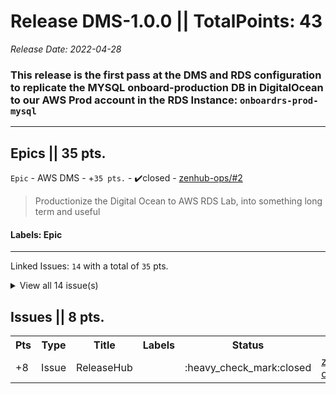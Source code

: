 # Release DMS-1.0.0 || TotalPoints: 43
_Release Date: 2022-04-28_
### This release is the first pass at the DMS and RDS configuration to replicate the MYSQL onboard-production DB in DigitalOcean to our AWS Prod account in the RDS Instance: `onboardrs-prod-mysql`
---
## Epics || 35 pts.
 `Epic` - AWS DMS - +`35 pts.` - :heavy_check_mark:closed - [zenhub-ops/#2](https://github.com/OnboardRS/zenhub-ops/issues/2)
 > Productionize the Digital Ocean to AWS RDS Lab, into something long term and useful

#### Labels: Epic 
---
Linked Issues: `14` with a total of `35` pts.
<details><summary>View all 14 issue(s)</summary>
<p>
<table>
<tr><th>Pts</th><th>Type</th><th>Title</th><th>Labels</th><th>Status</th><th>Link</th></tr>
<tr><td>+3</td><td>Issue</td><td>DMS Replication Instance</td><td></td><td>:heavy_check_mark:closed</td><td><a href="https://github.com/OnboardRS/pulumi-aws-dms-mysql/issues/1">pulumi-aws-dms-mysql/#1</a></td> </tr>
<tr><td>+3</td><td>Issue</td><td>Fix Pulumi Publish action to include Secrets Provider</td><td>bug </td><td>:heavy_check_mark:closed</td><td><a href="https://github.com/OnboardRS/zenhub-ops/issues/1">zenhub-ops/#1</a></td> </tr>
<tr><td>+1</td><td>Issue</td><td>DMS Subnet Group</td><td></td><td>:heavy_check_mark:closed</td><td><a href="https://github.com/OnboardRS/pulumi-aws-dms-mysql/issues/2">pulumi-aws-dms-mysql/#2</a></td> </tr>
<tr><td>+1</td><td>Issue</td><td>MYSQL Security Group</td><td></td><td>:heavy_check_mark:closed</td><td><a href="https://github.com/OnboardRS/pulumi-aws-dms-mysql/issues/3">pulumi-aws-dms-mysql/#3</a></td> </tr>
<tr><td>+1</td><td>Issue</td><td>RDS SubnetGroup</td><td></td><td>:heavy_check_mark:closed</td><td><a href="https://github.com/OnboardRS/pulumi-aws-dms-mysql/issues/4">pulumi-aws-dms-mysql/#4</a></td> </tr>
<tr><td>+2</td><td>Issue</td><td>RDS Parameter Group</td><td></td><td>:heavy_check_mark:closed</td><td><a href="https://github.com/OnboardRS/pulumi-aws-dms-mysql/issues/5">pulumi-aws-dms-mysql/#5</a></td> </tr>
<tr><td>+3</td><td>Issue</td><td>RDS MySQL</td><td></td><td>:heavy_check_mark:closed</td><td><a href="https://github.com/OnboardRS/pulumi-aws-dms-mysql/issues/6">pulumi-aws-dms-mysql/#6</a></td> </tr>
<tr><td>+3</td><td>Issue</td><td>AWS Secrets</td><td></td><td>:heavy_check_mark:closed</td><td><a href="https://github.com/OnboardRS/pulumi-aws-dms-mysql/issues/7">pulumi-aws-dms-mysql/#7</a></td> </tr>
<tr><td>+5</td><td>Issue</td><td>AWS Secret Rotation</td><td></td><td>:heavy_check_mark:closed</td><td><a href="https://github.com/OnboardRS/pulumi-aws-dms-mysql/issues/8">pulumi-aws-dms-mysql/#8</a></td> </tr>
<tr><td>+2</td><td>Issue</td><td>DMS Endpoints</td><td></td><td>:heavy_check_mark:closed</td><td><a href="https://github.com/OnboardRS/pulumi-aws-dms-mysql/issues/9">pulumi-aws-dms-mysql/#9</a></td> </tr>
<tr><td>+3</td><td>Issue</td><td>DMS Replication Tasks</td><td></td><td>:heavy_check_mark:closed</td><td><a href="https://github.com/OnboardRS/pulumi-aws-dms-mysql/issues/10">pulumi-aws-dms-mysql/#10</a></td> </tr>
<tr><td>+1</td><td>Issue</td><td>Add NAT Gateway IPs to Digital Ocean for PROD AWS Account</td><td></td><td>:heavy_check_mark:closed</td><td><a href="https://github.com/OnboardRS/pulumi-aws-dms-mysql/issues/11">pulumi-aws-dms-mysql/#11</a></td> </tr>
<tr><td>+2</td><td>Issue</td><td>DMS IAM Role</td><td></td><td>:heavy_check_mark:closed</td><td><a href="https://github.com/OnboardRS/pulumi-aws-dms-mysql/issues/12">pulumi-aws-dms-mysql/#12</a></td> </tr>
<tr><td>+5</td><td>Issue</td><td>Get MySQL Rotation Lambda Payload</td><td></td><td>:heavy_check_mark:closed</td><td><a href="https://github.com/OnboardRS/pulumi-aws-dms-mysql/issues/13">pulumi-aws-dms-mysql/#13</a></td> </tr>
</table>
</p>
</details>

## Issues || 8 pts.
<table>
<tr><th>Pts</th><th>Type</th><th>Title</th><th>Labels</th><th>Status</th><th>Link</th></tr>
<tr><td>+8</td><td>Issue</td><td>ReleaseHub</td><td></td><td>:heavy_check_mark:closed</td><td><a href="https://github.com/OnboardRS/zenhub-ops/issues/3">zenhub-ops/#3</a></td> </tr>
</table>
